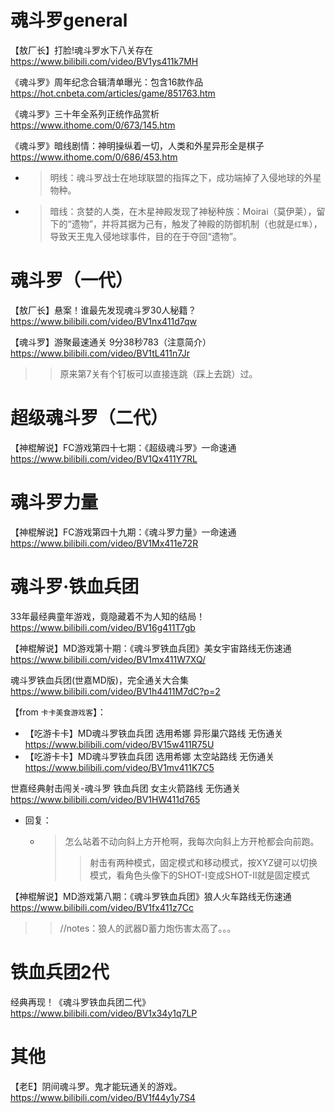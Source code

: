 
# 魂斗罗general

【敖厂长】打脸!魂斗罗水下八关存在 https://www.bilibili.com/video/BV1ys411k7MH

《魂斗罗》周年纪念合辑清单曝光：包含16款作品 https://hot.cnbeta.com/articles/game/851763.htm

《魂斗罗》三十年全系列正统作品赏析 https://www.ithome.com/0/673/145.htm

《魂斗罗》暗线剧情：神明操纵着一切，人类和外星异形全是棋子 https://www.ithome.com/0/686/453.htm
- > 明线：魂斗罗战士在地球联盟的指挥之下，成功端掉了入侵地球的外星物种。
- > 暗线：贪婪的人类，在木星神殿发现了神秘种族：Moirai（莫伊莱），留下的“遗物”，并将其据为己有，触发了神殿的防御机制（也就是`红隼`），导致天王鬼入侵地球事件，目的在于夺回“遗物”。

# 魂斗罗（一代）

【敖厂长】悬案！谁最先发现魂斗罗30人秘籍？ https://www.bilibili.com/video/BV1nx411d7qw

【魂斗罗】游聚最速通关 9分38秒783（注意简介） https://www.bilibili.com/video/BV1tL411n7Jr
>> 原来第7关有个钉板可以直接连跳（踩上去跳）过。

# 超级魂斗罗（二代）

【神棍解说】FC游戏第四十七期：《超级魂斗罗》一命速通 https://www.bilibili.com/video/BV1Qx411Y7RL

# 魂斗罗力量

【神棍解说】FC游戏第四十九期：《魂斗罗力量》一命速通 https://www.bilibili.com/video/BV1Mx411e72R

# 魂斗罗·铁血兵团

33年最经典童年游戏，竟隐藏着不为人知的结局！ https://www.bilibili.com/video/BV16g411T7gb

【神棍解说】MD游戏第十期：《魂斗罗铁血兵团》美女宇宙路线无伤速通 https://www.bilibili.com/video/BV1mx411W7XQ/

魂斗罗铁血兵团(世嘉MD版)，完全通关大合集 https://www.bilibili.com/video/BV1h4411M7dC?p=2

【from `卡卡美食游戏客`】：
- 【吃游卡卡】MD魂斗罗铁血兵团 选用希娜 异形巢穴路线 无伤通关 https://www.bilibili.com/video/BV15w411R75U
- 【吃游卡卡】MD魂斗罗铁血兵团 选用希娜 太空站路线 无伤通关 https://www.bilibili.com/video/BV1mv411K7C5

世嘉经典射击闯关-魂斗罗 铁血兵团 女主火箭路线 无伤通关 https://www.bilibili.com/video/BV1HW411d765
- 回复：
  * > 怎么站着不动向斜上方开枪啊，我每次向斜上方开枪都会向前跑。
    >> 射击有两种模式，固定模式和移动模式，按XYZ键可以切换模式，看角色头像下的SHOT-I变成SHOT-II就是固定模式

【神棍解说】MD游戏第八期：《魂斗罗铁血兵团》狼人火车路线无伤速通 https://www.bilibili.com/video/BV1fx411z7Cc
>> //notes：狼人的武器D蓄力炮伤害太高了。。。

# 铁血兵团2代

经典再现！《魂斗罗铁血兵团二代》 https://www.bilibili.com/video/BV1x34y1q7LP

# 其他

【老E】阴间魂斗罗。鬼才能玩通关的游戏。 https://www.bilibili.com/video/BV1f44y1y7S4
